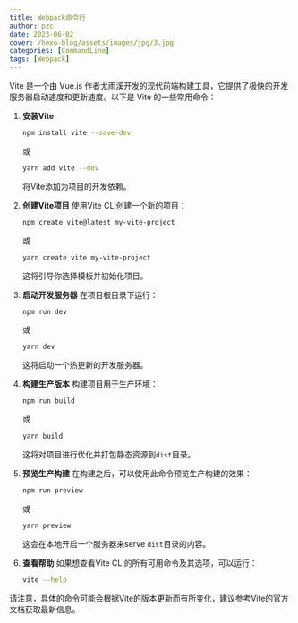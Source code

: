 ```yaml
---
title: Webpack命令行
author: pzc
date: 2023-06-02
cover: /hexo-blog/assets/images/jpg/3.jpg
categories: [CommandLine]
tags: [Webpack]
---
```

Vite 是一个由 Vue.js 作者尤雨溪开发的现代前端构建工具，它提供了极快的开发服务器启动速度和更新速度。以下是 Vite 的一些常用命令：

1. **安装Vite**
   ```bash
   npm install vite --save-dev
   ```
   或
   ```bash
   yarn add vite --dev
   ```
   将Vite添加为项目的开发依赖。

2. **创建Vite项目**
   使用Vite CLI创建一个新的项目：
   ```bash
   npm create vite@latest my-vite-project
   ```
   或
   ```bash
   yarn create vite my-vite-project
   ```
   这将引导你选择模板并初始化项目。

3. **启动开发服务器**
   在项目根目录下运行：
   ```bash
   npm run dev
   ```
   或
   ```bash
   yarn dev
   ```
   这将启动一个热更新的开发服务器。

4. **构建生产版本**
   构建项目用于生产环境：
   ```bash
   npm run build
   ```
   或
   ```bash
   yarn build
   ```
   这将对项目进行优化并打包静态资源到`dist`目录。

5. **预览生产构建**
   在构建之后，可以使用此命令预览生产构建的效果：
   ```bash
   npm run preview
   ```
   或
   ```bash
   yarn preview
   ```
   这会在本地开启一个服务器来serve `dist`目录的内容。

6. **查看帮助**
   如果想查看Vite CLI的所有可用命令及其选项，可以运行：
   ```bash
   vite --help
   ```

请注意，具体的命令可能会根据Vite的版本更新而有所变化，建议参考Vite的官方文档获取最新信息。